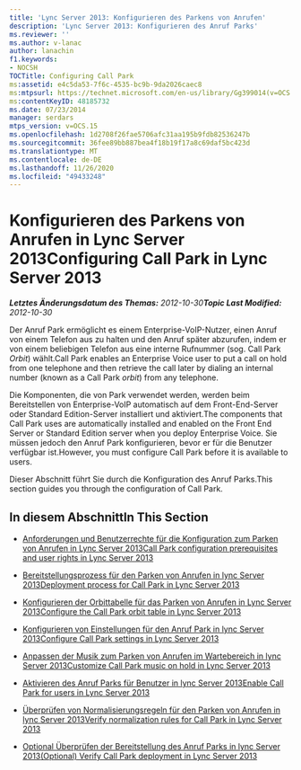 ```yaml
---
title: 'Lync Server 2013: Konfigurieren des Parkens von Anrufen'
description: 'Lync Server 2013: Konfigurieren des Anruf Parks'
ms.reviewer: ''
ms.author: v-lanac
author: lanachin
f1.keywords:
- NOCSH
TOCTitle: Configuring Call Park
ms:assetid: e4c5da53-7f6c-4535-bc9b-9da2026caec8
ms:mtpsurl: https://technet.microsoft.com/en-us/library/Gg399014(v=OCS.15)
ms:contentKeyID: 48185732
ms.date: 07/23/2014
manager: serdars
mtps_version: v=OCS.15
ms.openlocfilehash: 1d2708f26fae5706afc31aa195b9fdb82536247b
ms.sourcegitcommit: 36fee89bb887bea4f18b19f17a8c69daf5bc423d
ms.translationtype: MT
ms.contentlocale: de-DE
ms.lasthandoff: 11/26/2020
ms.locfileid: "49433248"
---
```

# <a name="configuring-call-park-in-lync-server-2013"></a><span data-ttu-id="5f1e6-103">Konfigurieren des Parkens von Anrufen in Lync Server 2013</span><span class="sxs-lookup"><span data-stu-id="5f1e6-103">Configuring Call Park in Lync Server 2013</span></span>

<div data-xmlns="http://www.w3.org/1999/xhtml">

<div class="topic" data-xmlns="http://www.w3.org/1999/xhtml" data-msxsl="urn:schemas-microsoft-com:xslt" data-cs="https://msdn.microsoft.com/">

<div data-asp="https://msdn2.microsoft.com/asp">



</div>

<div id="mainSection">

<div id="mainBody"><span data-ttu-id="5f1e6-104">

<span> </span></span><span class="sxs-lookup"><span data-stu-id="5f1e6-104">

<span> </span></span></span>

<span data-ttu-id="5f1e6-105">_**Letztes Änderungsdatum des Themas:** 2012-10-30_</span><span class="sxs-lookup"><span data-stu-id="5f1e6-105">_**Topic Last Modified:** 2012-10-30_</span></span>

<span data-ttu-id="5f1e6-106">Der Anruf Park ermöglicht es einem Enterprise-VoIP-Nutzer, einen Anruf von einem Telefon aus zu halten und den Anruf später abzurufen, indem er von einem beliebigen Telefon aus eine interne Rufnummer (sog. Call Park *Orbit*) wählt.</span><span class="sxs-lookup"><span data-stu-id="5f1e6-106">Call Park enables an Enterprise Voice user to put a call on hold from one telephone and then retrieve the call later by dialing an internal number (known as a Call Park *orbit*) from any telephone.</span></span>

<span data-ttu-id="5f1e6-107">Die Komponenten, die von Park verwendet werden, werden beim Bereitstellen von Enterprise-VoIP automatisch auf dem Front-End-Server oder Standard Edition-Server installiert und aktiviert.</span><span class="sxs-lookup"><span data-stu-id="5f1e6-107">The components that Call Park uses are automatically installed and enabled on the Front End Server or Standard Edition server when you deploy Enterprise Voice.</span></span> <span data-ttu-id="5f1e6-108">Sie müssen jedoch den Anruf Park konfigurieren, bevor er für die Benutzer verfügbar ist.</span><span class="sxs-lookup"><span data-stu-id="5f1e6-108">However, you must configure Call Park before it is available to users.</span></span>

<span data-ttu-id="5f1e6-109">Dieser Abschnitt führt Sie durch die Konfiguration des Anruf Parks.</span><span class="sxs-lookup"><span data-stu-id="5f1e6-109">This section guides you through the configuration of Call Park.</span></span>

<div>

## <a name="in-this-section"></a><span data-ttu-id="5f1e6-110">In diesem Abschnitt</span><span class="sxs-lookup"><span data-stu-id="5f1e6-110">In This Section</span></span>

  - [<span data-ttu-id="5f1e6-111">Anforderungen und Benutzerrechte für die Konfiguration zum Parken von Anrufen in Lync Server 2013</span><span class="sxs-lookup"><span data-stu-id="5f1e6-111">Call Park configuration prerequisites and user rights in Lync Server 2013</span></span>](lync-server-2013-call-park-configuration-prerequisites-and-user-rights.md)

  - [<span data-ttu-id="5f1e6-112">Bereitstellungsprozess für den Parken von Anrufen in lync Server 2013</span><span class="sxs-lookup"><span data-stu-id="5f1e6-112">Deployment process for Call Park in Lync Server 2013</span></span>](lync-server-2013-deployment-process-for-call-park.md)

  - [<span data-ttu-id="5f1e6-113">Konfigurieren der Orbittabelle für das Parken von Anrufen in Lync Server 2013</span><span class="sxs-lookup"><span data-stu-id="5f1e6-113">Configure the Call Park orbit table in Lync Server 2013</span></span>](lync-server-2013-configure-the-call-park-orbit-table.md)

  - [<span data-ttu-id="5f1e6-114">Konfigurieren von Einstellungen für den Anruf Park in lync Server 2013</span><span class="sxs-lookup"><span data-stu-id="5f1e6-114">Configure Call Park settings in Lync Server 2013</span></span>](lync-server-2013-configure-call-park-settings.md)

  - [<span data-ttu-id="5f1e6-115">Anpassen der Musik zum Parken von Anrufen im Wartebereich in lync Server 2013</span><span class="sxs-lookup"><span data-stu-id="5f1e6-115">Customize Call Park music on hold in Lync Server 2013</span></span>](lync-server-2013-customize-call-park-music-on-hold.md)

  - [<span data-ttu-id="5f1e6-116">Aktivieren des Anruf Parks für Benutzer in lync Server 2013</span><span class="sxs-lookup"><span data-stu-id="5f1e6-116">Enable Call Park for users in Lync Server 2013</span></span>](lync-server-2013-enable-call-park-for-users.md)

  - [<span data-ttu-id="5f1e6-117">Überprüfen von Normalisierungsregeln für den Parken von Anrufen in lync Server 2013</span><span class="sxs-lookup"><span data-stu-id="5f1e6-117">Verify normalization rules for Call Park in Lync Server 2013</span></span>](lync-server-2013-verify-normalization-rules-for-call-park.md)

  - [<span data-ttu-id="5f1e6-118">Optional Überprüfen der Bereitstellung des Anruf Parks in lync Server 2013</span><span class="sxs-lookup"><span data-stu-id="5f1e6-118">(Optional) Verify Call Park deployment in Lync Server 2013</span></span>](lync-server-2013-optional-verify-call-park-deployment.md)

<span data-ttu-id="5f1e6-119"></div>

</div>

<span> </span>

</div>

</div>

</span><span class="sxs-lookup"><span data-stu-id="5f1e6-119"></div>

</div>

<span> </span>

</div>

</div>

</span></span></div>

